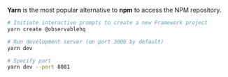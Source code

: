 **Yarn** is the most popular alternative to **npm** to access the NPM repository.

```sh
# Initiate interactive prompts to create a new Framework project
yarn create @observablehq

# Run development server (on port 3000 by default)
yarn dev

# Specify port
yarn dev --port 8081
```